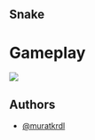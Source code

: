 
## Snake



# Gameplay

<img src="--" width="auto">

## Authors

- [@muratkrdl](https://github.com/muratkrdl)

